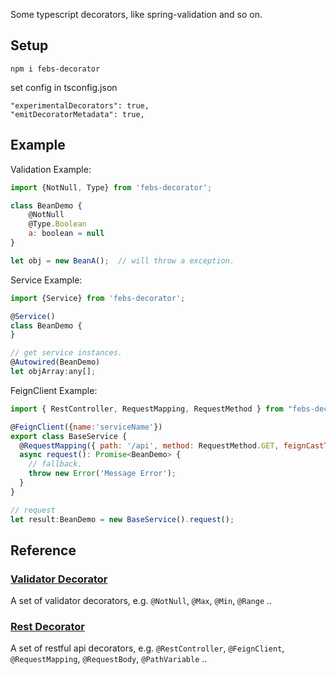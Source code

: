 
Some typescript decorators, like spring-validation and so on.

## Setup

```
npm i febs-decorator
```

set config in tsconfig.json

```
"experimentalDecorators": true,
"emitDecoratorMetadata": true,
```

## Example


Validation Example:

```js
import {NotNull, Type} from 'febs-decorator';

class BeanDemo {
    @NotNull
    @Type.Boolean
    a: boolean = null
}

let obj = new BeanA();  // will throw a exception.
```

Service Example:

```js
import {Service} from 'febs-decorator';

@Service()
class BeanDemo {
}

// get service instances.
@Autowired(BeanDemo)
let objArray:any[];
```

FeignClient Example:

```js
import { RestController, RequestMapping, RequestMethod } from "febs-decorator";

@FeignClient({name:'serviceName'})
export class BaseService {
  @RequestMapping({ path: '/api', method: RequestMethod.GET, feignCastType: BeanDemo })
  async request(): Promise<BeanDemo> {
    // fallback.
    throw new Error('Message Error');
  }
}

// request
let result:BeanDemo = new BaseService().request();
```

## Reference

### [Validator Decorator](./libs/validator/readme.md)

A set of validator decorators, e.g. `@NotNull`, `@Max`, `@Min`, `@Range` ..

### [Rest Decorator](./libs/rest/readme.md)

A set of restful api decorators, e.g. `@RestController`, `@FeignClient`, `@RequestMapping`, `@RequestBody`, `@PathVariable` ..

